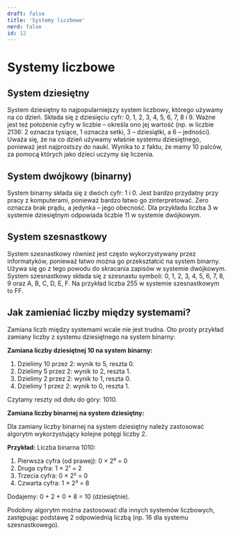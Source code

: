 ```yaml
---
draft: false
title: 'Systemy liczbowe'
nerd: false
id: 12
---
```


# Systemy liczbowe

## System dziesiętny
System dziesiętny to najpopularniejszy system liczbowy, którego używamy na co dzień. Składa się z dziesięciu cyfr: 0, 1, 2, 3, 4, 5, 6, 7, 8 i 9. Ważne jest też położenie cyfry w liczbie – określa ono jej wartość (np. w liczbie 2136: 2 oznacza tysiące, 1 oznacza setki, 3 – dziesiątki, a 6 – jedności). Uważa się, że na co dzień używamy właśnie systemu dziesiętnego, ponieważ jest najprostszy do nauki. Wynika to z faktu, że mamy 10 palców, za pomocą których jako dzieci uczymy się liczenia.

## System dwójkowy (binarny)
System binarny składa się z dwóch cyfr: 1 i 0. Jest bardzo przydatny przy pracy z komputerami, ponieważ bardzo łatwo go zinterpretować. Zero oznacza brak prądu, a jedynka – jego obecność. Dla przykładu liczba 3 w systemie dziesiętnym odpowiada liczbie 11 w systemie dwójkowym.

## System szesnastkowy
System szesnastkowy również jest często wykorzystywany przez informatyków, ponieważ łatwo można go przekształcić na system binarny. Używa się go z tego powodu do skracania zapisów w systemie dwójkowym. System szesnastkowy składa się z szesnastu symboli: 0, 1, 2, 3, 4, 5, 6, 7, 8, 9 oraz A, B, C, D, E, F. Na przykład liczba 255 w systemie szesnastkowym to FF.

## Jak zamieniać liczby między systemami?
Zamiana liczb między systemami wcale nie jest trudna. Oto prosty przykład zamiany liczby z systemu dziesiętnego na system binarny:

**Zamiana liczby dziesiętnej 10 na system binarny:**
1. Dzielimy 10 przez 2: wynik to 5, reszta 0.
2. Dzielimy 5 przez 2: wynik to 2, reszta 1.
3. Dzielimy 2 przez 2: wynik to 1, reszta 0.
4. Dzielimy 1 przez 2: wynik to 0, reszta 1.

Czytamy reszty od dołu do góry: 1010.

**Zamiana liczby binarnej na system dziesiętny:**

Dla zamiany liczby binarnej na system dziesiętny należy zastosować algorytm wykorzystujący kolejne potęgi liczby 2.

**Przykład:** Liczba binarna 1010:

1. Pierwsza cyfra (od prawej): 0 × 2⁰ = 0
2. Druga cyfra: 1 × 2¹ = 2
3. Trzecia cyfra: 0 × 2² = 0
4. Czwarta cyfra: 1 × 2³ = 8

Dodajemy: 0 + 2 + 0 + 8 = 10 (dziesiętnie).

Podobny algorytm można zastosować dla innych systemów liczbowych, zastępując podstawę 2 odpowiednią liczbą (np. 16 dla systemu szesnastkowego).